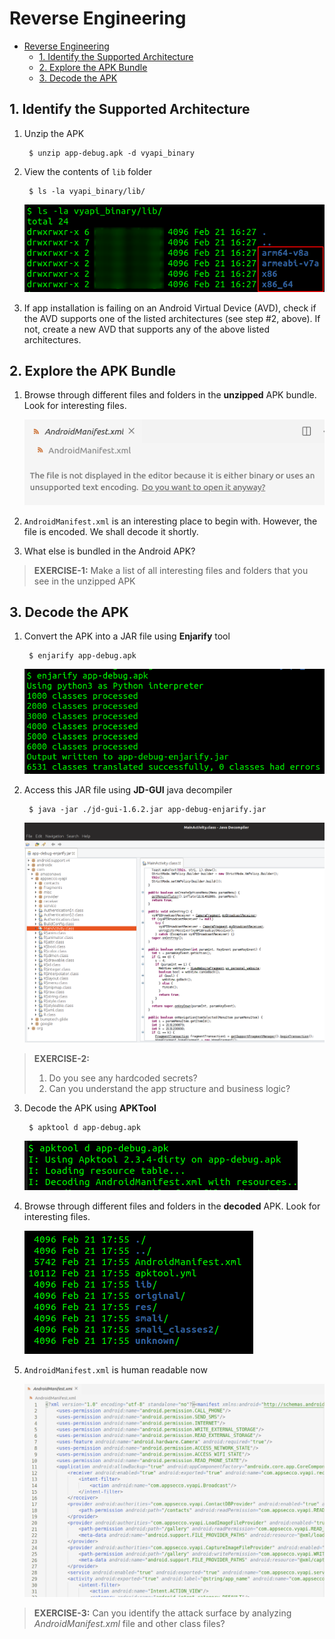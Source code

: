 # Reverse Engineering

- [Reverse Engineering](#reverse-engineering)
  - [1. Identify the Supported Architecture](#1-identify-the-supported-architecture)
  - [2. Explore the APK Bundle](#2-explore-the-apk-bundle)
  - [3. Decode the APK](#3-decode-the-apk)

## 1. Identify the Supported Architecture

1. Unzip the APK

        $ unzip app-debug.apk -d vyapi_binary

2. View the contents of `lib` folder
   
        $ ls -la vyapi_binary/lib/

    ![Supported architectures](image/1-view-architecture.png)

3. If app installation is failing on an Android Virtual Device (AVD), check if the AVD supports one of the listed architectures (see step #2, above). If not, create a new AVD that supports any of the above listed architectures.

## 2. Explore the APK Bundle

1. Browse through different files and folders in the **unzipped** APK bundle. Look for interesting files.

    ![Encoded manifest file](image/2-explore-unzipped-manifest.png)

2. `AndroidManifest.xml` is an interesting place to begin with. However, the file is encoded. We shall decode it shortly.
3. What else is bundled in the Android APK? 
   
> **EXERCISE-1:**
> Make a list of all interesting files and folders that you see in the unzipped APK 

## 3. Decode the APK

1. Convert the APK into a JAR file using **Enjarify** tool

        $ enjarify app-debug.apk

    ![Enjarify](image/2b-enjarify.png)

2. Access this JAR file using **JD-GUI** java decompiler

        $ java -jar ./jd-gui-1.6.2.jar app-debug-enjarify.jar

    ![Java decompiler](image/2c-java-decompiler.png)

> **EXERCISE-2:**
> 1. Do you see any hardcoded secrets?
> 2. Can you understand the app structure and business logic?

3. Decode the APK using **APKTool**

        $ apktool d app-debug.apk 

    ![APKTool](image/2d-apktool.png)

4. Browse through different files and folders in the **decoded** APK. Look for interesting files.

    ![Decoded APK](image/2e-decoded.png)

5. `AndroidManifest.xml` is human readable now

    ![Decoded Manifest](image/2f-decoded-manifest.png)

> **EXERCISE-3:**
> Can you identify the attack surface by analyzing *AndroidManifest.xml* file and other class files?